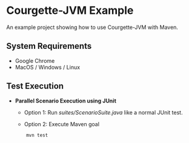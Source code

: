 # Courgette-JVM Example

An example project showing how to use Courgette-JVM with Maven.

## System Requirements

* Google Chrome
* MacOS / Windows / Linux

## Test Execution
        
* **Parallel Scenario Execution using JUnit**
    * Option 1: Run _suites/ScenarioSuite.java_ like a normal JUnit test.
    
    * Option 2: Execute Maven goal
    ````maven
        mvn test
    ````